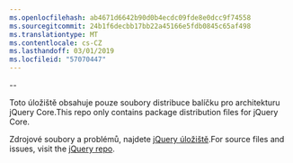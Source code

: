 ```yaml
---
ms.openlocfilehash: ab4671d6642b90d0b4ecdc09fde8e0dcc9f74558
ms.sourcegitcommit: 24b1f6decbb17bb22a45166e5fdb0845c65af498
ms.translationtype: MT
ms.contentlocale: cs-CZ
ms.lasthandoff: 03/01/2019
ms.locfileid: "57070447"
---
```

--

<span data-ttu-id="1d45d-101">Toto úložiště obsahuje pouze soubory distribuce balíčku pro architekturu jQuery Core.</span><span class="sxs-lookup"><span data-stu-id="1d45d-101">This repo only contains package distribution files for jQuery Core.</span></span>

<span data-ttu-id="1d45d-102">Zdrojové soubory a problémů, najdete [jQuery úložiště](https://github.com/jquery/jquery).</span><span class="sxs-lookup"><span data-stu-id="1d45d-102">For source files and issues, visit the [jQuery repo](https://github.com/jquery/jquery).</span></span>
